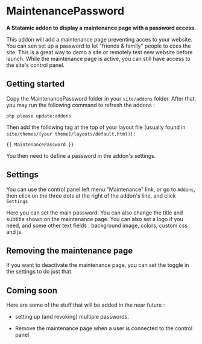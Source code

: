 # MaintenancePassword

**A Statamic addon to display a maintenance page with a password access.**


This addon will add a maintenance page preventing acces to your website. You can sen set up a password to let "friends & family" people to cces the site. This is a great way to demo a site or remotely test new website before launch. While the maintenance page is active, you can still have access to the site's control panel.


## Getting started

Copy the MaintenancePassword folder in your `site/addons` folder. After that, you may run the following command to refresh the addons :
```
php please update:addons
```

Then add the following tag at the top of your layout file (usually found in `site/themes/[your theme]/layouts/default.html)`) : 

```
{{ MaintenancePassword }}
```

You then need to define a password in the addon's settings.


## Settings

You can use the control panel left menu "Maintenance" link, or go to `Addons`, then click on the three dots at the right of the addon's line, and click `Settings`

Here you can set the main password.
You can also change the title and subtitle shown on the maintenance page. You can also set a logo if you need, and some other text fields : background image, colors, custom css and js.


## Removing the maintenance page

If you want to deactivate the maintenance page, you can set the toggle in the settings to do just that.

## Coming soon

Here are some of the stuff that will be added in the near future :

 - setting up (and revoking) multiple passwords.

 - Remove the maintenance page when a user is connected to the control panel

